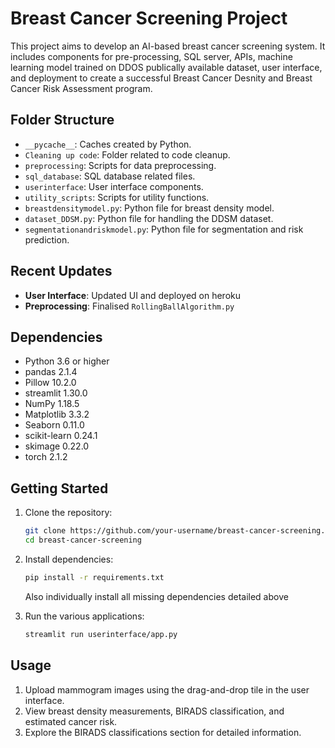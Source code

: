 # Breast Cancer Screening Project

This project aims to develop an AI-based breast cancer screening system. It includes components for pre-processing, SQL server, APIs, machine learning model trained on DDOS publically available dataset, user interface, and deployment to create a successful Breast Cancer Desnity and Breast Cancer Risk Assessment program.


## Folder Structure

- `__pycache__`: Caches created by Python.
- `Cleaning up code`: Folder related to code cleanup.
- `preprocessing`: Scripts for data preprocessing.
- `sql_database`: SQL database related files.
- `userinterface`: User interface components.
- `utility_scripts`: Scripts for utility functions.
- `breastdensitymodel.py`: Python file for breast density model.
- `dataset_DDSM.py`: Python file for handling the DDSM dataset.
- `segmentationandriskmodel.py`: Python file for segmentation and risk prediction.

## Recent Updates

- **User Interface**: Updated UI and deployed on heroku
- **Preprocessing**: Finalised `RollingBallAlgorithm.py`


## Dependencies

- Python 3.6 or higher
- pandas 2.1.4
- Pillow 10.2.0
- streamlit 1.30.0
- NumPy 1.18.5
- Matplotlib 3.3.2
- Seaborn 0.11.0
- scikit-learn 0.24.1
- skimage 0.22.0
- torch 2.1.2

## Getting Started

1. Clone the repository:

    ```bash
    git clone https://github.com/your-username/breast-cancer-screening.git
    cd breast-cancer-screening
    ```

2. Install dependencies:

    ```bash
    pip install -r requirements.txt
    ```
    Also individually install all missing dependencies detailed above

3. Run the various applications:

    ```bash
    streamlit run userinterface/app.py
    ```

## Usage

1. Upload mammogram images using the drag-and-drop tile in the user interface.
2. View breast density measurements, BIRADS classification, and estimated cancer risk.
3. Explore the BIRADS classifications section for detailed information.






